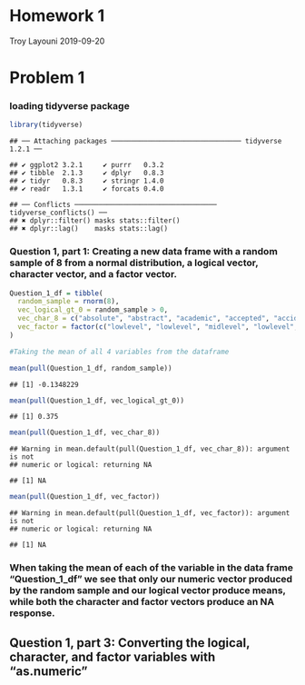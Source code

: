 Homework 1
================
Troy Layouni
2019-09-20

# Problem 1

### loading tidyverse package

``` r
library(tidyverse) 
```

    ## ── Attaching packages ──────────────────────────────── tidyverse 1.2.1 ──

    ## ✔ ggplot2 3.2.1     ✔ purrr   0.3.2
    ## ✔ tibble  2.1.3     ✔ dplyr   0.8.3
    ## ✔ tidyr   0.8.3     ✔ stringr 1.4.0
    ## ✔ readr   1.3.1     ✔ forcats 0.4.0

    ## ── Conflicts ─────────────────────────────────── tidyverse_conflicts() ──
    ## ✖ dplyr::filter() masks stats::filter()
    ## ✖ dplyr::lag()    masks stats::lag()

### Question 1, part 1: Creating a new data frame with a random sample of 8 from a normal distribution, a logical vector, character vector, and a factor vector.

``` r
Question_1_df = tibble(
  random_sample = rnorm(8),
  vec_logical_gt_0 = random_sample > 0,
  vec_char_8 = c("absolute", "abstract", "academic", "accepted", "accident", "accuracy", "accurate", "achieved"),
  vec_factor = factor(c("lowlevel", "lowlevel", "midlevel", "lowlevel", "midlevel", "biglevel","lowlevel", "biglevel"))
)

#Taking the mean of all 4 variables from the dataframe

mean(pull(Question_1_df, random_sample))
```

    ## [1] -0.1348229

``` r
mean(pull(Question_1_df, vec_logical_gt_0))
```

    ## [1] 0.375

``` r
mean(pull(Question_1_df, vec_char_8))
```

    ## Warning in mean.default(pull(Question_1_df, vec_char_8)): argument is not
    ## numeric or logical: returning NA

    ## [1] NA

``` r
mean(pull(Question_1_df, vec_factor))
```

    ## Warning in mean.default(pull(Question_1_df, vec_factor)): argument is not
    ## numeric or logical: returning NA

    ## [1] NA

### When taking the mean of each of the variable in the data frame “Question\_1\_df” we see that only our numeric vector produced by the random sample and our logical vector produce means, while both the character and factor vectors produce an NA response.

## Question 1, part 3: Converting the logical, character, and factor variables with “as.numeric”
